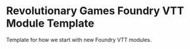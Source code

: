 # Revolutionary Games Foundry VTT Module Template
Template for how we start with new Foundry VTT modules.
